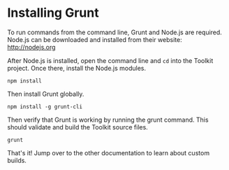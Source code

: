 # Installing Grunt #

To run commands from the command line, Grunt and Node.js are required. Node.js can be downloaded and installed from their website: http://nodejs.org

After Node.js is installed, open the command line and `cd` into the Toolkit project. Once there, install the Node.js modules.

	npm install

Then install Grunt globally.

	npm install -g grunt-cli

Then verify that Grunt is working by running the grunt command. This should validate and build the Toolkit source files.

	grunt

That's it! Jump over to the other documentation to learn about custom builds.